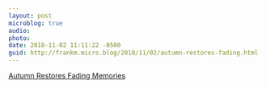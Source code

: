 ```yaml
---
layout: post
microblog: true
audio: 
photo: 
date: 2018-11-02 11:11:22 -0500
guid: http://frankm.micro.blog/2018/11/02/autumn-restores-fading.html
---
```

 [Autumn Restores Fading Memories](http://stories.frankmcpherson.net/2014/10/27/autumnRestoresFadingMemories.html)
